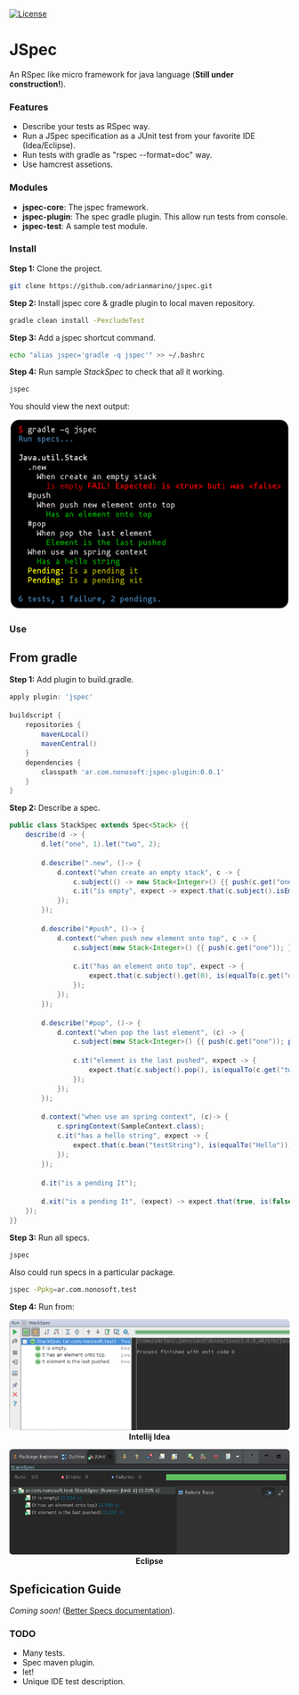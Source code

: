 [![License](http://img.shields.io/:license-mit-blue.svg)](http://badges.mit-license.org)

# JSpec

An RSpec like micro framework for java language (**Still under construction!**).

### Features

* Describe your tests as RSpec way.
* Run a JSpec specification as a JUnit test from your favorite IDE (Idea/Eclipse).
* Run tests with gradle as "rspec --format=doc" way.
* Use hamcrest assetions.

### Modules

* **jspec-core**: The jspec framework.
* **jspec-plugin**: The spec gradle plugin. This allow run tests from console.
* **jspec-test**: A sample test module.

### Install

**Step 1:** Clone the project.
```bash
git clone https://github.com/adrianmarino/jspec.git
```

**Step 2:** Install jspec core & gradle plugin to local maven repository.
```bash
gradle clean install -PexcludeTest
```

**Step 3:** Add a jspec shortcut command.
```bash
echo "alias jspec='gradle -q jspec'" >> ~/.bashrc
```

**Step 4:** Run sample _StackSpec_ to check that all it working.
```bash
jspec
```
You should view the next output:

<p align="center">
    <img src="https://raw.githubusercontent.com/adrianmarino/jspec/master/jspec-test/console.png" width="560">
</p>

### Use

## From gradle

**Step 1:** Add plugin to build.gradle.
```groovy
apply plugin: 'jspec'

buildscript {
	repositories {
		mavenLocal()
		mavenCentral()
	}
	dependencies {
		classpath 'ar.com.nonosoft:jspec-plugin:0.0.1'
	}
}
```

**Step 2:** Describe a spec.

```java
public class StackSpec extends Spec<Stack> {{
	describe(d -> {
		d.let("one", 1).let("two", 2);

		d.describe(".new", ()-> {
			d.context("when create an empty stack", c -> {
                c.subject(() -> new Stack<Integer>() {{ push(c.get("one")); }});
				c.it("is empty", expect -> expect.that(c.subject().isEmpty(), is(true)));
			});
		});

		d.describe("#push", ()-> {
			d.context("when push new element onto top", c -> {
				c.subject(new Stack<Integer>() {{ push(c.get("one")); }});

				c.it("has an element onto top", expect -> {
					expect.that(c.subject().get(0), is(equalTo(c.get("one"))));
				});
			});
		});

		d.describe("#pop", ()-> {
			d.context("when pop the last element", (c) -> {
				c.subject(new Stack<Integer>() {{ push(c.get("one")); push(c.get("two")); }});

				c.it("element is the last pushed", expect -> {
					expect.that(c.subject().pop(), is(equalTo(c.get("two"))));
				});
			});
		});

		d.context("when use an spring context", (c)-> {
			c.springContext(SampleContext.class);
			c.it("has a hello string", expect -> {
                expect.that(c.bean("testString"), is(equalTo("Hello")));
            });
		});
		
		d.it("is a pending It");
		
		d.xit("is a pending It", (expect) -> expect.that(true, is(false)));
	});
}}
```

**Step 3:** Run all specs.
```bash
jspec
```

Also could run specs in a particular package.
```bash
jspec -Ppkg=ar.com.nonosoft.test
```

**Step 4:** Run from:

<p align="center">
  <img src="https://raw.githubusercontent.com/adrianmarino/jspec/master/jspec-test/idea.png"><br>
  <b>Intellij Idea</b>
</p>

<p align="center">
  <img src="https://raw.githubusercontent.com/adrianmarino/jspec/master/jspec-test/eclipse.png"><br>
  <b>Eclipse</b>
</p>

## Speficication Guide

 _Coming soon!_ (<a href="http://betterspecs.org">Better Specs documentation</a>).


### TODO

* Many tests.
* Spec maven plugin.
* let!
* Unique IDE test description.
